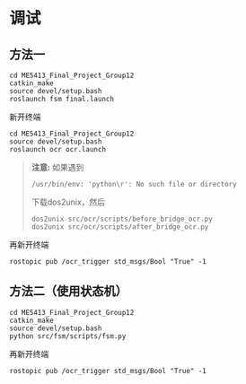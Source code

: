 # 调试
## 方法一
```
cd ME5413_Final_Project_Group12
catkin_make
source devel/setup.bash
roslaunch fsm final.launch
```
新开终端
```
cd ME5413_Final_Project_Group12
source devel/setup.bash
roslaunch ocr ocr.launch
```

> **注意:** 如果遇到
> ```
> /usr/bin/env: 'python\r': No such file or directory
> ```
> 下载dos2unix，然后
> ```
> dos2unix src/ocr/scripts/before_bridge_ocr.py
> dos2unix src/ocr/scripts/after_bridge_ocr.py
> ```

再新开终端
```
rostopic pub /ocr_trigger std_msgs/Bool "True" -1
```
## 方法二（使用状态机）
```
cd ME5413_Final_Project_Group12
catkin_make
source devel/setup.bash
python src/fsm/scripts/fsm.py
```
再新开终端
```
rostopic pub /ocr_trigger std_msgs/Bool "True" -1
```